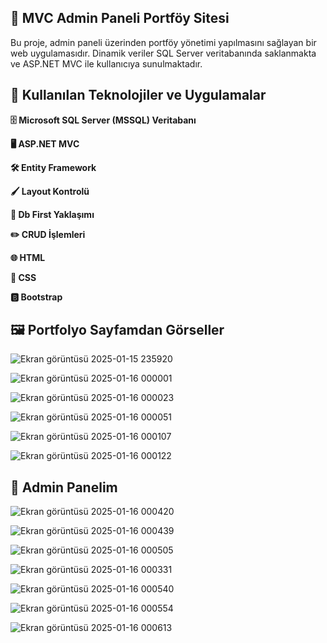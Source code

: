 ## 🌟 MVC Admin Paneli Portföy Sitesi
Bu proje, admin paneli üzerinden portföy yönetimi yapılmasını sağlayan bir web uygulamasıdır. Dinamik veriler SQL Server veritabanında saklanmakta ve ASP.NET MVC ile kullanıcıya sunulmaktadır.

## 🚀 Kullanılan Teknolojiler ve Uygulamalar

**🗄️ Microsoft SQL Server (MSSQL) Veritabanı**

**🖥️ ASP.NET MVC**

**🛠️ Entity Framework**

**🖌️ Layout Kontrolü**

**📂 Db First Yaklaşımı**

**✏️ CRUD İşlemleri**

**🌐 HTML**

**🎨 CSS**

**🅱️ Bootstrap**

## 🖼️ Portfolyo Sayfamdan Görseller

![Ekran görüntüsü 2025-01-15 235920](https://github.com/user-attachments/assets/d03ac194-95a4-463a-a72d-94e6975ac372)

![Ekran görüntüsü 2025-01-16 000001](https://github.com/user-attachments/assets/2975f53a-2623-467f-b812-c46c8dcc7042)

![Ekran görüntüsü 2025-01-16 000023](https://github.com/user-attachments/assets/13ea4892-1c3b-4c3a-8d36-3947224b5778)

![Ekran görüntüsü 2025-01-16 000051](https://github.com/user-attachments/assets/18ae96d4-69a5-4482-8f07-df8ed5c51669)

![Ekran görüntüsü 2025-01-16 000107](https://github.com/user-attachments/assets/34af4dfc-f52d-4219-95c3-784971b9810e)

![Ekran görüntüsü 2025-01-16 000122](https://github.com/user-attachments/assets/eaea614d-d0dc-426b-9e9a-72db3404a9a8)

## 🔐 Admin Panelim

![Ekran görüntüsü 2025-01-16 000420](https://github.com/user-attachments/assets/68e760f2-2000-4c23-97db-a0999ca7b167)

![Ekran görüntüsü 2025-01-16 000439](https://github.com/user-attachments/assets/8b0da916-6328-4a82-b77f-9166856199ff)

![Ekran görüntüsü 2025-01-16 000505](https://github.com/user-attachments/assets/5d19e248-f9cb-47a2-a378-17e64d9aa2e4)

![Ekran görüntüsü 2025-01-16 000331](https://github.com/user-attachments/assets/64b63f18-51cc-493e-b3f1-861fc8b248e0)

![Ekran görüntüsü 2025-01-16 000540](https://github.com/user-attachments/assets/36b65b0f-591c-4309-a98e-e843c2c43704)

![Ekran görüntüsü 2025-01-16 000554](https://github.com/user-attachments/assets/ca25cd33-db96-46de-b5dc-992e53709ff5)

![Ekran görüntüsü 2025-01-16 000613](https://github.com/user-attachments/assets/431865f6-a764-4f49-a12d-8936826a7646)
